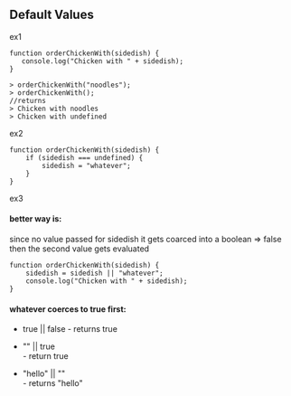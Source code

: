 ## Default Values
ex1    

    function orderChickenWith(sidedish) {
       console.log("Chicken with " + sidedish);
    }
    
    > orderChickenWith("noodles");
    > orderChickenWith();
    //returns
    > Chicken with noodles
    > Chicken with undefined
    
ex2 

    function orderChickenWith(sidedish) {
        if (sidedish === undefined) {
            sidedish = "whatever";
        }
    }
    
ex3    
#### better way is:       
since no value passed for sidedish
    it gets coarced into a boolean => false
    then the second value gets evaluated
    
    function orderChickenWith(sidedish) {
        sidedish = sidedish || "whatever";
        console.log("Chicken with " + sidedish);
    }
    
####  whatever coerces to true first:     
 -   true || false
    -   returns true
 
 -   "" || true        
    -   return true
    
 -   "hello" || ""    
    -   returns "hello"    
 
 
 
 
    
    
